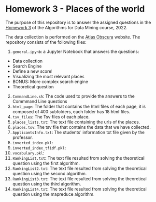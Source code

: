 # Homework 3 - Places of the world

The purpose of this repository is to answer the assigned questions in the [Homework 3](https://github.com/lucamaiano/ADM/tree/master/2022/Homework_3) of the Algorithms for Data Mining course, 2022.

The data collection is performed on the [Atlas Obscura](https://www.atlasobscura.com) website. The repository consists of the following files:

1. `general.ipynb`: a Jupyter Notebook that answers the questions: 
- Data collection
- Search Engine
- Define a new score!
- Visualizing the most relevant places
- BONUS: More complex search engine
- Theoretical question
2. `CommandLine.sh`: The code used to provide the answers to the Commmand Line questions
3. `html_page`: The folder that contains the html files of each page, it is composed of 400 subfolders, each folder has 18 html files.
4. `tsv_files`: The Tsv files of each place.
5. `places_lists.txt`: The text file containing the urls of the places.
6. `places.tsv`: The tsv file that contains the data that we have collected.
7. `ApplicantsInfo.txt`: The students' information txt file given by the professor.
8. `inverted_index.pkl`:
9. `inverted_index_tfidf.pkl`:
10. `vocabulary.pkl`:
11. `RankingList.txt`: The text file resulted from solving the theoretical question using the first algorithm.
12. `RankingList2.txt`: The text file resulted from solving the theoretical question using the second algorithm.
13. `RankingList3.txt`: The text file resulted from solving the theoretical question using the third algorithm.
14. `RankingList4.txt`: The text file resulted from solving the theoretical question using the mapreduce algorithm.
